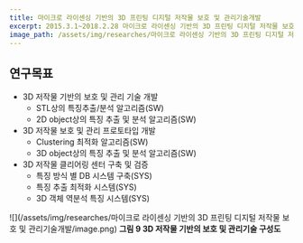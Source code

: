 ```yaml
---
title: 마이크로 라이센싱 기반의 3D 프린팅 디지털 저작물 보호 및 관리기술개발
excerpt: 2015.3.1~2018.2.28 마이크로 라이센싱 기반의 3D 프린팅 디지털 저작물 보호 및 관리기술개발, 미래창조과학부
image_path: /assets/img/researches/마이크로 라이센싱 기반의 3D 프린팅 디지털 저작물 보호 및 관리기술개발/image.png
---
```


## 연구목표

* 3D 저작물 기반의 보호 및 관리 기술 개발
   - STL상의 특징추출/분석 알고리즘(SW)
   - 2D object상의 특징 추출 및 분석 알고리즘(SW)
* 3D 저작물 보호 및 관리 프로토타입 개발
   - Clustering 최적화 알고리즘(SW)
   - 3D object상의 특징 추출 및 분석 알고리즘(SW)
* 3D 저작물 클리어링 센터 구축 및 검증
   - 특징 방식 별 DB 시스템 구축(SYS)
   - 특징 추출 최적화 시스템(SYS)
   - 3D 객체 역분석 특징 시스템(SYS)

![](/assets/img/researches/마이크로 라이센싱 기반의 3D 프린팅 디지털 저작물 보호 및 관리기술개발/image.png)
**그림 9 3D 저작물 기반의 보호 및 관리기술 구성도**
